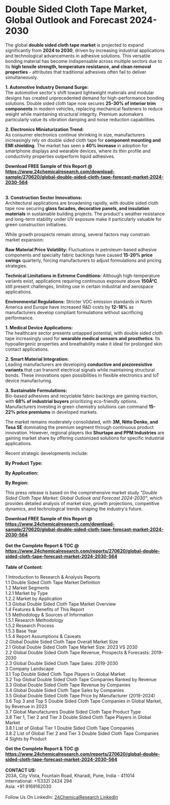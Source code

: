 <h1>Double Sided Cloth Tape Market, Global Outlook and Forecast 2024-2030</h1><p>The global <strong>double sided cloth tape market</strong> is projected to expand significantly from <strong>2024 to 2030</strong>, driven by increasing industrial applications and technological advancements in adhesive solutions. This versatile bonding material has become indispensable across multiple sectors due to its <strong>high tensile strength, temperature resistance, and clean removal properties</strong> - attributes that traditional adhesives often fail to deliver simultaneously.</p><p><strong>1. Automotive Industry Demand Surge:</strong><br>
The automotive sector's shift toward lightweight materials and modular designs has created unprecedented demand for high-performance bonding solutions. Double sided cloth tape now secures <strong>25-30% of interior trim components</strong> in modern vehicles, replacing mechanical fasteners to reduce weight while maintaining structural integrity. Premium automakers particularly value its vibration damping and noise reduction capabilities.</p><p><strong>2. Electronics Miniaturization Trend:</strong><br>
As consumer electronics continue shrinking in size, manufacturers increasingly rely on double sided cloth tape for <strong>component mounting and EMI shielding</strong>. The market has seen a <strong>40% increase</strong> in adoption for smartphone displays and wearable devices, where its thin profile and conductivity properties outperform liquid adhesives.</p><div><b>Download FREE Sample of this Report @ 
            <a href="https://www.24chemicalresearch.com/download-sample/270620/global-double-sided-cloth-tape-forecast-market-2024-2030-564">
            https://www.24chemicalresearch.com/download-sample/270620/global-double-sided-cloth-tape-forecast-market-2024-2030-564</a></b></div><br><p><strong>3. Construction Sector Innovations:</strong><br>
Architectural applications are broadening rapidly, with double sided cloth tape now securing <strong>glass facades, decorative panels, and insulation materials</strong> in sustainable building projects. The product's weather resistance and long-term stability under UV exposure make it particularly valuable for green construction initiatives.</p><p>While growth prospects remain strong, several factors may constrain market expansion:</p><p><strong>Raw Material Price Volatility:</strong> Fluctuations in petroleum-based adhesive components and specialty fabric backings have caused <strong>15-20% price swings</strong> quarterly, forcing manufacturers to adjust formulations and pricing strategies.</p><p><strong>Technical Limitations in Extreme Conditions:</strong> Although high-temperature variants exist, applications requiring continuous exposure above <strong>150Â°C</strong> still present challenges, limiting use in certain industrial and aerospace applications.</p><p><strong>Environmental Regulations:</strong> Stricter VOC emission standards in North America and Europe have increased R&amp;D costs by <strong>12-18%</strong> as manufacturers develop compliant formulations without sacrificing performance.</p><p><strong>1. Medical Device Applications:</strong><br>
The healthcare sector presents untapped potential, with double sided cloth tape increasingly used for <strong>wearable medical sensors and prosthetics</strong>. Its hypoallergenic properties and breathability make it ideal for prolonged skin contact applications.</p><p><strong>2. Smart Material Integration:</strong><br>
Leading manufacturers are developing <strong>conductive and piezoresistive variants</strong> that can transmit electrical signals while maintaining structural bonds. These innovations open possibilities in flexible electronics and IoT device manufacturing.</p><p><strong>3. Sustainable Formulations:</strong><br>
Bio-based adhesives and recyclable fabric backings are gaining traction, with <strong>68% of industrial buyers</strong> prioritizing eco-friendly options. Manufacturers investing in green chemistry solutions can command <strong>15-22% price premiums</strong> in developed markets.</p><p>The market remains moderately consolidated, with <strong>3M, Nitto Denko, and Tesa SE</strong> dominating the premium segment through continuous product innovation. However, regional players like <strong>Shurtape and PPM Industries</strong> are gaining market share by offering customized solutions for specific industrial applications.</p><p>Recent strategic developments include:</p><p><strong>By Product Type:</strong></p><p><strong>By Application:</strong></p><p><strong>By Region:</strong></p><p>This press release is based on the comprehensive market study <em>"Double Sided Cloth Tape Market: Global Outlook and Forecast 2024-2030"</em>, which provides detailed analysis of market size, growth projections, competitive dynamics, and technological trends shaping the industry's future.</p><div><b>Download FREE Sample of this Report @ 
            <a href="https://www.24chemicalresearch.com/download-sample/270620/global-double-sided-cloth-tape-forecast-market-2024-2030-564">
            https://www.24chemicalresearch.com/download-sample/270620/global-double-sided-cloth-tape-forecast-market-2024-2030-564</a></b></div><br><div><b>Get the Complete Report & TOC @ 
            <a href="https://www.24chemicalresearch.com/reports/270620/global-double-sided-cloth-tape-forecast-market-2024-2030-564">
            https://www.24chemicalresearch.com/reports/270620/global-double-sided-cloth-tape-forecast-market-2024-2030-564</a></b></div><br>
            <b>Table of Content:</b><p>1 Introduction to Research & Analysis Reports<br />
    1.1 Double Sided Cloth Tape Market Definition<br />
    1.2 Market Segments<br />
        1.2.1 Market by Type<br />
        1.2.2 Market by Application<br />
    1.3 Global Double Sided Cloth Tape Market Overview<br />
    1.4 Features & Benefits of This Report<br />
    1.5 Methodology & Sources of Information<br />
        1.5.1 Research Methodology<br />
        1.5.2 Research Process<br />
        1.5.3 Base Year<br />
        1.5.4 Report Assumptions & Caveats<br />
2 Global Double Sided Cloth Tape Overall Market Size<br />
    2.1 Global Double Sided Cloth Tape Market Size: 2023 VS 2030<br />
    2.2 Global Double Sided Cloth Tape Revenue, Prospects & Forecasts: 2019-2030<br />
    2.3 Global Double Sided Cloth Tape Sales: 2019-2030<br />
3 Company Landscape<br />
    3.1 Top Double Sided Cloth Tape Players in Global Market<br />
    3.2 Top Global Double Sided Cloth Tape Companies Ranked by Revenue<br />
    3.3 Global Double Sided Cloth Tape Revenue by Companies<br />
    3.4 Global Double Sided Cloth Tape Sales by Companies<br />
    3.5 Global Double Sided Cloth Tape Price by Manufacturer (2019-2024)<br />
    3.6 Top 3 and Top 5 Double Sided Cloth Tape Companies in Global Market, by Revenue in 2023<br />
    3.7 Global Manufacturers Double Sided Cloth Tape Product Type<br />
    3.8 Tier 1, Tier 2 and Tier 3 Double Sided Cloth Tape Players in Global Market<br />
        3.8.1 List of Global Tier 1 Double Sided Cloth Tape Companies<br />
        3.8.2 List of Global Tier 2 and Tier 3 Double Sided Cloth Tape Companies<br />
4 Sights by Product</p><div><b>Get the Complete Report & TOC @ 
            <a href="https://www.24chemicalresearch.com/reports/270620/global-double-sided-cloth-tape-forecast-market-2024-2030-564">
            https://www.24chemicalresearch.com/reports/270620/global-double-sided-cloth-tape-forecast-market-2024-2030-564</a></b></div><br><b>CONTACT US:</b><br>
            203A, City Vista, Fountain Road, Kharadi, Pune, India - 411014<br>
            International: +1(332) 2424 294<br>
            Asia: +91 9169162030 <br><br>
            Follow Us On LinkedIn: <a href="https://www.linkedin.com/company/24chemicalresearch/">24ChemicalResearch LinkedIn</a>
